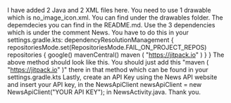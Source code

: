 I have added 2 Java and 2 XML files here. 
You need to use 1 drawable which is no_image_icon.xml. You can find under the drawables folder.
The depemdecies you can find in the README.md. Use the 3 dependencies which is under the comment News.
You have to do this in your settings.gradle.kts:
dependencyResolutionManagement {
    repositoriesMode.set(RepositoriesMode.FAIL_ON_PROJECT_REPOS)
    repositories {
        google()
        mavenCentral()
        maven ( "https://jitpack.io" )
    }
}
The above method should look like this. You should just add this "maven ( "https://jitpack.io" )" there in that method which can be found in your settings.gradle.kts
Lastly, create an API Key using the News API website and insert your API key, in the NewsApiClient newsApiClient = new NewsApiClient("YOUR API KEY"); in NewsActivity.java.
Thank you.
